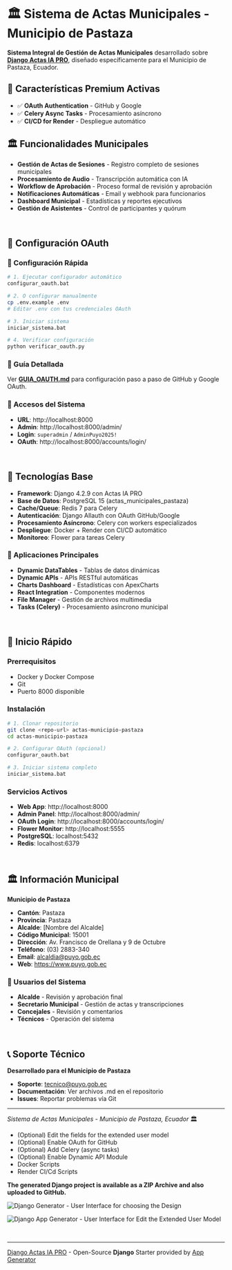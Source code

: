 # 🏛️ Sistema de Actas Municipales - Municipio de Pastaza

**Sistema Integral de Gestión de Actas Municipales** desarrollado sobre **[Django Actas IA PRO](https://app-generator.dev/product/adminlte-pro/django/)**, diseñado específicamente para el Municipio de Pastaza, Ecuador.

## 🚀 Características Premium Activas

- ✅ **OAuth Authentication** - GitHub y Google
- ✅ **Celery Async Tasks** - Procesamiento asíncrono 
- ✅ **CI/CD for Render** - Despliegue automático

## 🏛️ Funcionalidades Municipales

- **Gestión de Actas de Sesiones** - Registro completo de sesiones municipales
- **Procesamiento de Audio** - Transcripción automática con IA
- **Workflow de Aprobación** - Proceso formal de revisión y aprobación
- **Notificaciones Automáticas** - Email y webhook para funcionarios
- **Dashboard Municipal** - Estadísticas y reportes ejecutivos
- **Gestión de Asistentes** - Control de participantes y quórum

<br /> 

## 🔐 Configuración OAuth

### 🚀 Configuración Rápida
```bash
# 1. Ejecutar configurador automático
configurar_oauth.bat

# 2. O configurar manualmente
cp .env.example .env
# Editar .env con tus credenciales OAuth

# 3. Iniciar sistema
iniciar_sistema.bat

# 4. Verificar configuración
python verificar_oauth.py
```

### 📖 Guía Detallada
Ver **[GUIA_OAUTH.md](GUIA_OAUTH.md)** para configuración paso a paso de GitHub y Google OAuth.

### 🔑 Accesos del Sistema
- **URL**: http://localhost:8000
- **Admin**: http://localhost:8000/admin/
- **Login**: `superadmin` / `AdminPuyo2025!`
- **OAuth**: http://localhost:8000/accounts/login/

<br />

## 🔧 Tecnologías Base

- **Framework**: Django 4.2.9 con Actas IA PRO
- **Base de Datos**: PostgreSQL 15 (actas_municipales_pastaza)
- **Cache/Queue**: Redis 7 para Celery
- **Autenticación**: Django Allauth con OAuth GitHub/Google
- **Procesamiento Asíncrono**: Celery con workers especializados
- **Despliegue**: Docker + Render con CI/CD automático
- **Monitoreo**: Flower para tareas Celery

### 📱 Aplicaciones Principales
- **Dynamic DataTables** - Tablas de datos dinámicas
- **Dynamic APIs** - APIs RESTful automáticas  
- **Charts Dashboard** - Estadísticas con ApexCharts
- **React Integration** - Componentes modernos
- **File Manager** - Gestión de archivos multimedia
- **Tasks (Celery)** - Procesamiento asíncrono municipal

<br />

## 🚀 Inicio Rápido

### Prerrequisitos
- Docker y Docker Compose
- Git
- Puerto 8000 disponible

### Instalación
```bash
# 1. Clonar repositorio
git clone <repo-url> actas-municipio-pastaza
cd actas-municipio-pastaza

# 2. Configurar OAuth (opcional)
configurar_oauth.bat

# 3. Iniciar sistema completo
iniciar_sistema.bat
```

### Servicios Activos
- **Web App**: http://localhost:8000
- **Admin Panel**: http://localhost:8000/admin/
- **OAuth Login**: http://localhost:8000/accounts/login/
- **Flower Monitor**: http://localhost:5555
- **PostgreSQL**: localhost:5432
- **Redis**: localhost:6379

<br />

## 🏛️ Información Municipal

**Municipio de Pastaza**
- **Cantón**: Pastaza
- **Provincia**: Pastaza
- **Alcalde**: [Nombre del Alcalde]
- **Código Municipal**: 15001
- **Dirección**: Av. Francisco de Orellana y 9 de Octubre
- **Teléfono**: (03) 2883-340
- **Email**: alcaldia@puyo.gob.ec
- **Web**: https://www.puyo.gob.ec

### 👥 Usuarios del Sistema
- **Alcalde** - Revisión y aprobación final
- **Secretario Municipal** - Gestión de actas y transcripciones
- **Concejales** - Revisión y comentarios
- **Técnicos** - Operación del sistema

<br />

## 📞 Soporte Técnico

**Desarrollado para el Municipio de Pastaza**
- **Soporte**: tecnico@puyo.gob.ec
- **Documentación**: Ver archivos .md en el repositorio
- **Issues**: Reportar problemas vía Git

---

*Sistema de Actas Municipales - Municipio de Pastaza, Ecuador* 🏛️
- (Optional) Edit the fields for the extended user model
- (Optional) Enable OAuth for GitHub
- (Optional) Add Celery (async tasks)
- (Optional) Enable Dynamic API Module
- Docker Scripts
- Render CI/Cd Scripts

**The generated Django project is available as a ZIP Archive and also uploaded to GitHub.**

![Django Generator - User Interface for choosing the Design](https://github.com/user-attachments/assets/b989c434-1c53-49ff-8dda-b46dbfc142ac) 

![Django App Generator - User Interface for Edit the Extended User Model](https://github.com/user-attachments/assets/f1a5fb68-a5ba-49c9-a3ae-91716de09912) 

<br />

---
[Django Actas IA PRO](https://app-generator.dev/product/adminlte-pro/django/) - Open-Source **Django** Starter provided by [App Generator](https://app-generator.dev)
